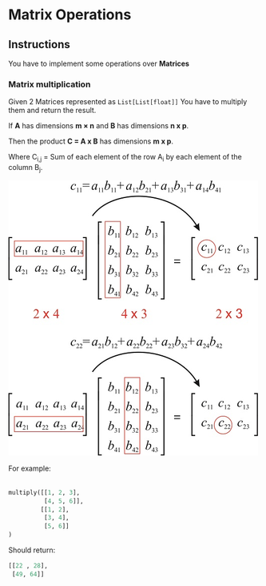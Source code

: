 # Matrix Operations

## Instructions

You have to implement some operations over **Matrices**

### Matrix multiplication 

Given 2 Matrices represented as `List[List[float]]` You have to multiply them and return the result.

If **A** has dimensions **m × n** and **B** has dimensions **n x p**.

Then the product **C = A x B** has dimensions **m x p**.

Where C<sub>i,j</sub> = Sum of each element of the row A<sub>i</sub> by each element of the column B<sub>j</sub>.

![See](matrixmultiplication.jpeg)

For example:

```python

multiply([[1, 2, 3],
          [4, 5, 6]],
         [[1, 2],
          [3, 4],
          [5, 6]]
)
```
Should return:
```python
[[22 , 28],
 [49, 64]]
```
          
          
